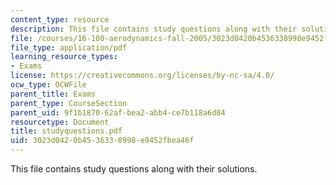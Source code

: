 ```yaml
---
content_type: resource
description: This file contains study questions along with their solutions.
file: /courses/16-100-aerodynamics-fall-2005/3023d0420b4536338998e9452fbea46f_studyquestions.pdf
file_type: application/pdf
learning_resource_types:
- Exams
license: https://creativecommons.org/licenses/by-nc-sa/4.0/
ocw_type: OCWFile
parent_title: Exams
parent_type: CourseSection
parent_uid: 9f1b1870-62af-bea2-abb4-ce7b118a6d84
resourcetype: Document
title: studyquestions.pdf
uid: 3023d042-0b45-3633-8998-e9452fbea46f
---
```

This file contains study questions along with their solutions.